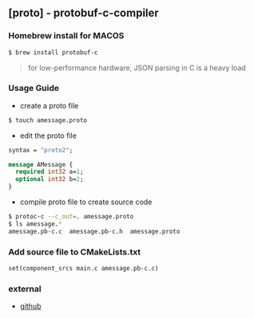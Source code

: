## [proto] - protobuf-c-compiler

### Homebrew install for MACOS

```bash
$ brew install protobuf-c
```

> for low-performance hardware, JSON parsing in C is a heavy load

### Usage Guide
* create a proto file
```bash
$ touch amessage.proto
```
* edit the proto file
```proto
syntax = "proto2";

message AMessage {
  required int32 a=1;
  optional int32 b=2;
}
```
* compile proto file to create source code
```bash
$ protoc-c --c_out=. amessage.proto
$ ls amessage.*
amessage.pb-c.c  amessage.pb-c.h  amessage.proto

```

### Add source file to  CMakeLists.txt
```makefile
set(component_srcs main.c amessage.pb-c.c)
```


### external

* [github](https://github.com/protobuf-c/protobuf-c)


